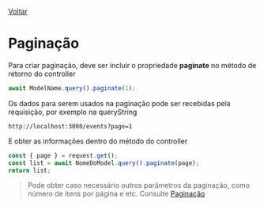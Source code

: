 [Voltar](/src/adonis/index.md)

# Paginação

Para criar paginação, deve ser incluir o propriedade **paginate** no método de retorno do controller

```js
await ModelName.query().paginate(1);
```

Os dados para serem usados na paginação pode ser recebidas pela requisição, por exemplo na queryString

```
http://localhost:3000/events?page=1
```

E obter as informações dentro do método do controller

```js
const { page } = request.get();
const list = await NomeDoModel.query().paginate(page);
return list;
```

> Pode obter caso necessário outros parâmetros da paginação, como número de itens por página e etc. Consulte [Paginação](https://adonisjs.com/docs/4.1/lucid#_pagination)
